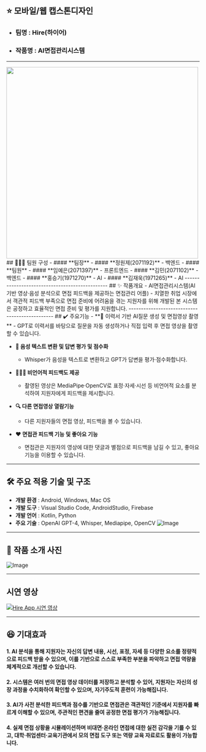## ⭐ 모바일/웹 캡스톤디자인
   - ### 팀명 : Hire(하이어)
   - ### 작품명 : AI면접관리시스템
-----------------------------------------------
<img src="https://github.com/user-attachments/assets/1c4b7507-3bb0-430f-b221-b05f69ff2b60" width="500"/>
## 🧙🏻‍♂️ 팀원 구성
- #### **팀장**
  - #### **정원제(2071192)** - 백엔드
- #### **팀원**
  - #### **임예은(2071397)** - 프론트엔드
  - #### **김민(2071102)** - 백엔드
  - #### **홍승기(1971270)** - AI
  - #### **김재욱(1971265)** - AI
-----------------------------------------------
## ✨ 작품개요
- AI면접관리시스템(AI 기반 영상·음성 분석으로 면접 피드백을 제공하는 면접관리 어플)
- 치열한 취업 시장에서 객관적 피드백 부족으로 면접 준비에 어려움을 겪는 지원자를 위해 개발된 본 시스템은
공정하고 효율적인 면접 준비 및 평가를 지원합니다.
-----------------------------------------------
## ✔️ 주요기능
- **📃 이력서 기반 AI질문 생성 및 면접영상 촬영**
  - GPT로 이력서를 바탕으로 질문을 자동 생성하거나 직접 입력 후 면접 영상을 촬영할 수 있습니다.

- **💯 음성 텍스트 변환 및 답변 평가 및 점수화**
  - Whisper가 음성을 텍스트로 변환하고 GPT가 답변을 평가·점수화합니다.

- **🙆🏻‍♂️ 비언어적 피드백도 제공**
  - 촬영된 영상은 MediaPipe·OpenCV로 표정·자세·시선 등 비언어적 요소를 분석하여 지원자에게 피드백을 제시합니다.

- **🔍 다른 면접영상 열람기능**
  - 다른 지원자들의 면접 영상, 피드백을 볼 수 있습니다.
  
- **❤️ 면접관 피드백 기능 및 좋아요 기능**
  - 면접관은 지원자의 영상에 대한 댓글과 별점으로 피드백을 남길 수 있고, 좋아요 기능을 이용할 수 있습니다.
-----------------------------------------------
## 🛠️ 주요 적용 기술 및 구조
- **개발 환경** : Android, Windows, Mac OS
- **개발 도구** : Visual Studio Code, AndroidStudio, Firebase
- **개발 언어** : Kotlin, Python
- **주요 기술** : OpenAI GPT-4, Whisper, Mediapipe, OpenCV
![Image](https://github.com/user-attachments/assets/b59f17c6-8645-4333-ad7b-dba87595354e)

-----------------------------------------------
## 🎥 작품 소개 사진
![Image](https://github.com/user-attachments/assets/f361b4a5-b31c-4a50-8d1c-a1e226c0afac)

-----------------------------------------------
## 시연 영상
[![Hire App 시연 영상](http://img.youtube.com/vi/a13KRsk0-TE/0.jpg)](https://youtu.be/a13KRsk0-TE) 

-----------------------------------------------
## 😆 기대효과
#### 1. AI 분석을 통해 지원자는 자신의 답변 내용, 시선, 표정, 자세 등 다양한 요소를 정량적으로 피드백 받을 수 있으며, 이를 기반으로 스스로 부족한 부분을 파악하고 면접 역량을 체계적으로 개선할 수 있습니다.
   
#### 2. 시스템은 여러 번의 면접 영상 데이터를 저장하고 분석할 수 있어, 지원자는 자신의 성장 과정을 수치화하여 확인할 수 있으며, 자기주도적 훈련이 가능해집니다.

#### 3.  AI가 사전 분석한 피드백과 점수를 기반으로 면접관은 객관적인 기준에서 지원자를 빠르게 이해할 수 있으며, 주관적인 편견을 줄여 공정한 면접 평가가 가능해집니다.

#### 4.  실제 면접 상황을 시뮬레이션하며 비대면·온라인 면접에 대한 실전 감각을 기를 수 있고, 대학·취업센터·교육기관에서 모의 면접 도구 또는 역량 교육 자료로도 활용이 가능합니다.

